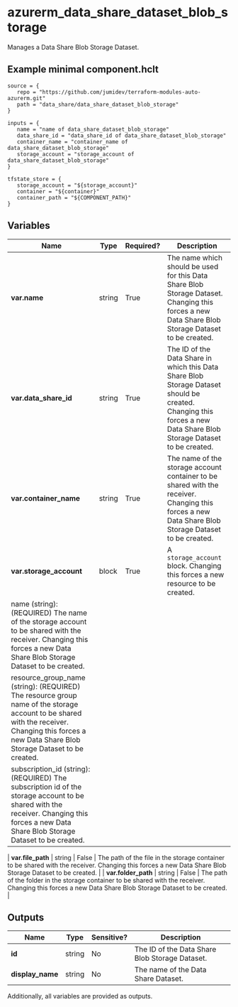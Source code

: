 # azurerm_data_share_dataset_blob_storage

Manages a Data Share Blob Storage Dataset.

## Example minimal component.hclt

```hcl
source = {
   repo = "https://github.com/jumidev/terraform-modules-auto-azurerm.git" 
   path = "data_share/data_share_dataset_blob_storage" 
}

inputs = {
   name = "name of data_share_dataset_blob_storage" 
   data_share_id = "data_share_id of data_share_dataset_blob_storage" 
   container_name = "container_name of data_share_dataset_blob_storage" 
   storage_account = "storage_account of data_share_dataset_blob_storage" 
}

tfstate_store = {
   storage_account = "${storage_account}" 
   container = "${container}" 
   container_path = "${COMPONENT_PATH}" 
}

```

## Variables

| Name | Type | Required? |  Description |
| ---- | ---- | --------- |  ----------- |
| **var.name** | string | True | The name which should be used for this Data Share Blob Storage Dataset. Changing this forces a new Data Share Blob Storage Dataset to be created. | 
| **var.data_share_id** | string | True | The ID of the Data Share in which this Data Share Blob Storage Dataset should be created. Changing this forces a new Data Share Blob Storage Dataset to be created. | 
| **var.container_name** | string | True | The name of the storage account container to be shared with the receiver. Changing this forces a new Data Share Blob Storage Dataset to be created. | 
| **var.storage_account** | block | True | A `storage_account` block. Changing this forces a new resource to be created. | | `storage_account` block structure: || 
|   name (string): (REQUIRED) The name of the storage account to be shared with the receiver. Changing this forces a new Data Share Blob Storage Dataset to be created. ||
|   resource_group_name (string): (REQUIRED) The resource group name of the storage account to be shared with the receiver. Changing this forces a new Data Share Blob Storage Dataset to be created. ||
|   subscription_id (string): (REQUIRED) The subscription id of the storage account to be shared with the receiver. Changing this forces a new Data Share Blob Storage Dataset to be created. ||

| **var.file_path** | string | False | The path of the file in the storage container to be shared with the receiver. Changing this forces a new Data Share Blob Storage Dataset to be created. | 
| **var.folder_path** | string | False | The path of the folder in the storage container to be shared with the receiver. Changing this forces a new Data Share Blob Storage Dataset to be created. | 



## Outputs

| Name | Type | Sensitive? | Description |
| ---- | ---- | --------- | --------- |
| **id** | string | No  | The ID of the Data Share Blob Storage Dataset. | 
| **display_name** | string | No  | The name of the Data Share Dataset. | 

Additionally, all variables are provided as outputs.
